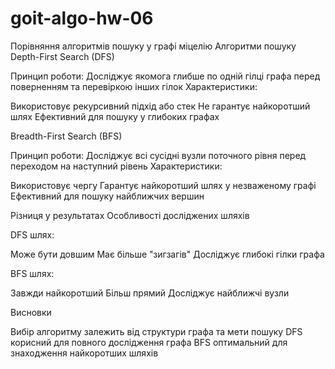 # goit-algo-hw-06

Порівняння алгоритмів пошуку у графі міцелію
Алгоритми пошуку
Depth-First Search (DFS)

Принцип роботи: Досліджує якомога глибше по одній гілці графа перед поверненням та перевіркою інших гілок
Характеристики:

Використовує рекурсивний підхід або стек
Не гарантує найкоротший шлях
Ефективний для пошуку у глибоких графах

Breadth-First Search (BFS)

Принцип роботи: Досліджує всі сусідні вузли поточного рівня перед переходом на наступний рівень
Характеристики:

Використовує чергу
Гарантує найкоротший шлях у незваженому графі
Ефективний для пошуку найближчих вершин

Різниця у результатах
Особливості досліджених шляхів

DFS шлях:

Може бути довшим
Має більше "зигзагів"
Досліджує глибокі гілки графа

BFS шлях:

Завжди найкоротший
Більш прямий
Досліджує найближчі вузли

Висновки

Вибір алгоритму залежить від структури графа та мети пошуку
DFS корисний для повного дослідження графа
BFS оптимальний для знаходження найкоротших шляхів
